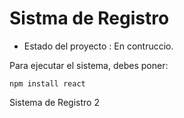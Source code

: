 <h1> Sistma de Registro</h1>

- Estado del proyecto : En contruccio.

Para ejecutar el sistema, debes poner:

```npm install react```

Sistema de Registro 2
